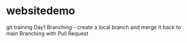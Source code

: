 # websitedemo
git training
Day1
Branching - create a local branch and merge it back to main
Branching with Pull Request